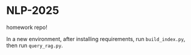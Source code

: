 # NLP-2025
homework repo!


In a new environment, after installing requirements, run `build_index.py`, then run `query_rag.py`.